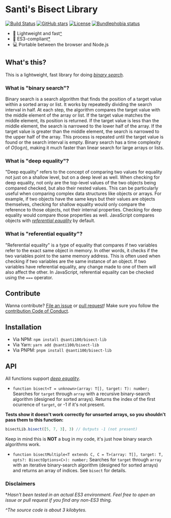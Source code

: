 # Santi's Bisect Library

[![Build Status](https://github.com/santi100a/bisect-lib/actions/workflows/main.yml/badge.svg)](https://github.com/santi100a/bisect-lib/actions)
[![GitHub stars](https://img.shields.io/github/stars/santi100a/bisect-lib.svg)](https://github.com/santi100a/bisect-lib)
[![License](https://img.shields.io/github/license/santi100a/bisect-lib.svg)](https://github.com/santi100a/bisect-lib)
[![Bundlephobia status](https://badgen.net/bundlephobia/@santi100%2fbisect-lib/latest)](https://bundlephobia.com/package/@santi100/bisect-lib@latest)

- 🚀 Lightweight and fast[^](#disclaimers)
- 👴 ES3-compliant[*](#disclaimers)
- 💻 Portable between the browser and Node.js


## What's this?
This is a lightweight, fast library for doing [*binary search*](#what-is-binary-search).

### What is "binary search"?
Binary search is a search algorithm that finds the position of a target value within a sorted array or list. It works by repeatedly dividing the search interval in half. At each step, the algorithm compares the target value with the middle element of the array or list. If the target value matches the middle element, its position is returned. If the target value is less than the middle element, the search is narrowed to the lower half of the array. If the target value is greater than the middle element, the search is narrowed to the upper half of the array. This process is repeated until the target value is found or the search interval is empty. Binary search has a time complexity of $O(\log{n})$, making it much faster than linear search for large arrays or lists.
### What is "deep equality"? 
"Deep equality" refers to the concept of comparing two values for equality not just on a shallow level, but on a deep level as well. When checking for deep equality, not only are the top-level values of the two objects being compared checked, but also their nested values. This can be particularly useful when comparing complex data structures like objects or arrays. For example, if two objects have the same keys but their values are objects themselves, checking for shallow equality would only compare the reference to those objects, not their internal properties. Checking for deep equality would compare those properties as well. JavaScript compares objects with [*referential equality*](#what-is-referential-equality) by default.
### What is "referential equality"?
"Referential equality" is a type of equality that compares if two variables refer to the exact same object in memory. In other words, it checks if the two variables point to the same memory address. This is often used when checking if two variables are the same instance of an object. If two variables have referential equality, any change made to one of them will also affect the other. In JavaScript, referential equality can be checked using the `===` operator.
## Contribute

Wanna contribute? [File an issue](https://github.com/santi100a/bisect-lib/issues) or [pull request](https://github.com/santi100a/bisect-lib/pulls)!
Make sure you follow the [contribution Code of Conduct](https://github.com/santi100a/bisect-lib/blob/main/CODE_OF_CONDUCT.md).
## Installation
- Via NPM: `npm install @santi100/bisect-lib`
- Via Yarn: `yarn add @santi100/bisect-lib`
- Via PNPM: `pnpm install @santi100/bisect-lib`

## API
All functions support [*deep equality*](#what-is-deep-equality).
- `function bisect<T = unknown>(array: T[], target: T): number;` Searches for `target` through `array` with a recursive binary-search algorithm (designed for sorted arrays). Returns the index of the first ocurrence of `target`, or -1 if it's not present.

**Tests show it doesn't work correctly for unsorted arrays, so you shouldn't pass them to this function:**
```javascript
bisectLib.bisect([5, 7, 3], 3) // Outputs -1 (not present)
```
Keep in mind this is **NOT** a bug in my code, it's just how binary search algorithms work.
- `function bisectMultiple<T extends C, C = T>(array: T[], target: T, opts?: BisectOptions<C>): number;`
Searches for `target` through `array` with an iterative binary-search algorithm
(designed for sorted arrays) and returns an array of indices. See `bisect` for details.

### Disclaimers
**Hasn't been tested in an actual ES3 environment. Feel free to open an issue or pull request if you find any non-ES3 thing.*

*^The source code is about 3 kilobytes.*
